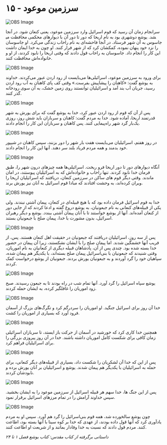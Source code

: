 # ۱۵ - سرزمین موعود

![OBS Image](https://cdn.door43.org/obs/jpg/360px/obs-en-15-01.jpg)

سرانجام زمان آن رسید که قوم اسرائیل وارد سرزمین موعود، یعنی کنعان شود. در آنجا شهری بود به نام اریحا که دور تا دور آن با  دیوارهای محکمی محافظت می‎شد. یوشع دو جاسوس به آن شهر فرستاد. در آنجا فاحشه‌ای به ‌نام راحاب زندگی می‌کرد. او جاسوسان را نزد خود پنهان نموده، کمکشان کرد که از شهر فرار کنند. او چون به خدا ایمان داشت این کار را انجام داد. جاسوسان به راحاب قول دادند که وقتی اریحا را نابود کردند، از او و خانواده‌اش محافظت کنند.

![OBS Image](https://cdn.door43.org/obs/jpg/360px/obs-en-15-02.jpg)

برای ورود به سرزمین موعود، اسرائیلی‌ها می‌بایست از رود اردن عبور می‌کردند. خداوند به یوشع گفت: «کاهنان را پیشاپیش بفرست.» وقتی کف پای کاهنان به آب رود اردن رسید، جریان آب بند آمد و اسرائیلیان توانستند روی زمین خشک، به آن سوی رودخانه گذر کنند.

![OBS Image](https://cdn.door43.org/obs/jpg/360px/obs-en-15-03.jpg)

پس از آن که  قوم از رود اردن عبور کرد، خدا به یوشع گفت که برای یورش به شهر قدرتمند اریحا، آماده شود. خدا به مردم گفت: کاهنان و سربازان باید شش روز، روزی یک‌بار گرد شهر راه‌پیمایی کنند. پس کاهنان و سربازان این کار را انجام دادند.

![OBS Image](https://cdn.door43.org/obs/jpg/360px/obs-en-15-04.jpg)

در روز هفتم، اسرائیلیان می‌بایست هفت بار شهر را دور بزنند، سپس کاهنان در شیپور خود بدمند و همه مردم فریاد بلند سر دهند. آنها این کار را انجام دادند.

![OBS Image](https://cdn.door43.org/obs/jpg/360px/obs-en-15-05.jpg)

آنگاه دیوارهای دور تا دور اریحا فرو ریخت. اسرائیلی‌ها همه چیزهای درون شهر را، طبق فرمان خدا نابود کردند. تنها راحاب و خانواده‌اش که به اسرائیلیان پیوستند، در امان ماندند. وقتی دیگر قوم های ساکن در سرزمین کنعان، دریافتند که اسرائیلیان اریحا را ویران کرده‌اند، به وحشت افتادند که مبادا قوم اسرائیل به آنان نیز یورش برند.

![OBS Image](https://cdn.door43.org/obs/jpg/360px/obs-en-15-06.jpg)

خدا به قوم اسرائیل فرمان داده بود که با هیچ قبیله‌ای در کنعان، پیمان آشتی نبندند. ولی یکی از قبیله‌های کنعانی به ‌نام جبعونیان، به یوشع دروغ گفته و ادعا کردند که از جایی دور از کنعان آمده‌اند. آنها از یوشع خواستند تا با آنان پیمان آشتی ببندد. یوشع و دیگر رهبران اسرائیل، بدون مشورت با خدا، پیمان صلح با جبعونیان بستند.

![OBS Image](https://cdn.door43.org/obs/jpg/360px/obs-en-15-07.jpg)

پس از سه روز، اسرائیلیان دریافتند که جبعونیان در حقیقت اهل کنعان هستند. پس، از فریب آنها خشمگین شدند. اما پیمان صلح را با ایشان نشکستند، زیرا آن پیمان در حضور خدا بسته شده بود. چندی پس از آن، پادشاهان قبیله دیگری از کنعانیان به ‌نام اموریان، وقتی شنیدند که جبعونیان با بنی‌اسرائیل پیمان صلح بسته‌اند، با یکدیگر هم پیمان شده، سپاهیان خود را گرد آوردند و به جبعونیان یورش بردند. جبعونیان از یوشع درخواست کمک کردند.

![OBS Image](https://cdn.door43.org/obs/jpg/360px/obs-en-15-08.jpg)

یوشع سپاه اسرائیل را گرد آورد. آنها تمام شب در راه بودند تا به جبعون رسیدند. صبح زود اموریان را غافلگیر کرده، به ایشان حمله کردند.

![OBS Image](https://cdn.door43.org/obs/jpg/360px/obs-en-15-09.jpg)

خدا آن‌ روز برای اسرائیل جنگید. او اموریان را سردرگم کرد و تگرگ‌های بزرگ از آسمان فرود آورد که بسیاری از اموریان را کشت.

![OBS Image](https://cdn.door43.org/obs/jpg/360px/obs-en-15-10.jpg)

همچنین خدا کاری کرد که خورشید در آسمان از حرکت باز ایستد، تا سربازان اسرائیلی زمان کافی برای شکست کامل اموریان داشته باشند. خدا در آن روز پیروزی بزرگی را برای اسرائیلیان فراهم کرد.

![OBS Image](https://cdn.door43.org/obs/jpg/360px/obs-en-15-11.jpg)

پس از این که خدا آن لشکریان را شکست داد، بسیاری از قبیله‌های دیگر کنعانی، برای حمله به اسرائیلیان با یکدیگر هم پیمان شدند. یوشع و اسرائیلیان بر آنان یورش برده و نابودشان کردند.

![OBS Image](https://cdn.door43.org/obs/jpg/360px/obs-en-15-12.jpg)

پس از این جنگ ها، خدا سهم هر قبیله اسرائیل از سرزمین موعود را به ایشان بخشید. سپس خداوند آرامش را در تمام مرزهای اسرائیل برقرار نمود.

![OBS Image](https://cdn.door43.org/obs/jpg/360px/obs-en-15-13.jpg)

چون یوشع سالخورده شد، همه قوم بنی‌اسرائیل را گرد هم آورد. سپس او به مردم یادآوری کرد که آنها قول داده بودند، از عهدی که خدا بر کوه سینا با آنها بسته بود، اطاعت کنند. مردم قول دادند که نسبت به خدا وفادار بمانند و از شریعت او اطاعت کنند.

_داستانی برگرفته از کتاب مقدس:  کتاب یوشع فصل ۱ تا ۲۴_
